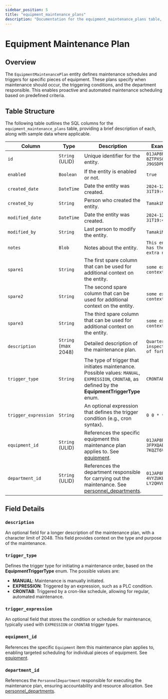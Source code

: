 ```yaml
---
sidebar_position: 5
title: "equipment_maintenance_plans"
description: "Documentation for the equipment_maintenance_plans table, outlining its columns and structure."
---
```


# Equipment Maintenance Plan

## Overview

The `EquipmentMaintenancePlan` entity defines maintenance schedules and triggers for specific pieces of equipment. These
plans specify when maintenance should occur, the triggering conditions, and the department responsible. This enables
proactive and automated maintenance scheduling based on predefined criteria.

## Table Structure

The following table outlines the SQL columns for the `equipment_maintenance_plans` table, providing a brief description
of each, along with sample data where applicable.

| Column               | Type                | Description                                                                                                                                           | Example                            |
|----------------------|---------------------|-------------------------------------------------------------------------------------------------------------------------------------------------------|------------------------------------|
| `id`                 | `String` (ULID)     | Unique identifier for the entity.                                                                                                                     | `01JAP8RJBN-8ZTPXSGY-J9GSDPE1`     |
| `enabled`            | `Boolean`           | If the entity is enabled or not.                                                                                                                      | `true`                             |
| `created_date`       | `DateTime`          | Date the entity was created.                                                                                                                          | `2024-12-31T19:48:44Z`             |
| `created_by`         | `String`            | Person who created the entity.                                                                                                                        | `TamakiMES`                        |
| `modified_date`      | `DateTime`          | Date the entity was created.                                                                                                                          | `2024-12-31T19:48:44Z`             |
| `modified_by`        | `String`            | Last person to modify the entity.                                                                                                                     | `TamakiMES`                        |
| `notes`              | `Blob`              | Notes about the entity.                                                                                                                               | `This entity has these extra notes` | 
| `spare1`             | `String`            | The first spare column that can be used for additional context on the entity.                                                                         | `some extra context 1`             |
| `spare2`             | `String`            | The second spare column that can be used for additional context on the entity.                                                                        | `some extra context 2`             |
| `spare3`             | `String`            | The third spare column that can be used for additional context on the entity.                                                                         | `some extra context 3`             |
| `description`        | `String` (max 2048) | Detailed description of the maintenance plan.                                                                                                         | `Quarterly inspection of forklift` |
| `trigger_type`       | `String`            | The type of trigger that initiates maintenance. Possible values: `MANUAL`, `EXPRESSION`, `CRONTAB`, as defined by the **EquipmentTriggerType** enum.  | `CRONTAB`                          |
| `trigger_expression` | `String`            | An optional expression that defines the trigger condition (e.g., cron syntax).                                                                        | `0 0 * * 1`                        |
| `equipment_id`       | `String` (ULID)     | References the specific equipment this maintenance plan applies to. See [equipment](../equipment-model/equipment.md).                                 | `01JAP8R5RT-3FPXQABY-7KQZT6VF`     |
| `department_id`      | `String` (ULID)     | References the department responsible for carrying out the maintenance. See [personnel_departments](../personnel-model/personnel-department).         | `01JAP8RJBN-4VYZUKE1-LY2QHV8X`     |

## Field Details

### `description`

An optional field for a longer description of the maintenance plan, with a character limit of 2048. This field provides
context on the type and purpose of the maintenance.

### `trigger_type`

Defines the trigger type for initiating a maintenance order, based on the **EquipmentTriggerType** enum. The possible values are:

- **MANUAL**: Maintenance is manually initiated.
- **EXPRESSION**: Triggered by an expression, such as a PLC condition.
- **CRONTAB**: Triggered by a cron-like schedule, allowing for regular, automated maintenance.

### `trigger_expression`

An optional field that stores the condition or schedule for maintenance, typically used with `EXPRESSION` or `CRONTAB`
trigger types.

### `equipment_id`

References the specific `Equipment` item this maintenance plan applies to, enabling targeted scheduling for individual
pieces of equipment. See [equipment](../equipment-model/equipment.md).

### `department_id`

References the `PersonnelDepartment` responsible for executing the maintenance plan, ensuring accountability and
resource allocation. See [personnel_departments](../personnel-model/personnel-department).